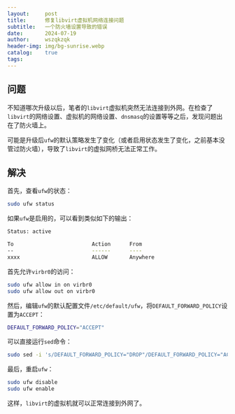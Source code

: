 ```yaml
---
layout:     post
title:      修复libvirt虚拟机网络连接问题
subtitle:   一个防火墙设置导致的错误
date:       2024-07-19
author:     wszqkzqk
header-img: img/bg-sunrise.webp
catalog:    true
tags:       
---
```


## 问题

不知道哪次升级以后，笔者的`libvirt`虚拟机突然无法连接到外网。在检查了`libvirt`的网络设置、虚拟机的网络设置、`dnsmasq`的设置等等之后，发现问题出在了防火墙上。

可能是升级后`ufw`的默认策略发生了变化（或者启用状态发生了变化，之前基本没管过防火墙），导致了`libvirt`的虚拟网桥无法正常工作。

## 解决

首先，查看`ufw`的状态：

```bash
sudo ufw status
```

如果`ufw`是启用的，可以看到类似如下的输出：

```bash
Status: active

To                         Action      From
--                         ------      ----
xxxx                       ALLOW       Anywhere
```

首先允许`virbr0`的访问：

```bash
sudo ufw allow in on virbr0
sudo ufw allow out on virbr0
```

然后，编辑`ufw`的默认配置文件`/etc/default/ufw`，将`DEFAULT_FORWARD_POLICY`设置为`ACCEPT`：

```bash
DEFAULT_FORWARD_POLICY="ACCEPT"
```

可以直接运行`sed`命令：

```bash
sudo sed -i 's/DEFAULT_FORWARD_POLICY="DROP"/DEFAULT_FORWARD_POLICY="ACCEPT"/' /etc/default/ufw
```

最后，重启`ufw`：

```bash
sudo ufw disable
sudo ufw enable
```

这样，`libvirt`的虚拟机就可以正常连接到外网了。
